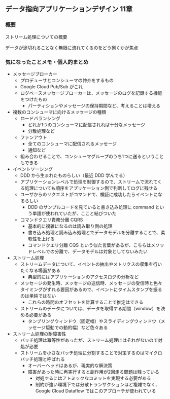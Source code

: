 ## データ指向アプリケーションデザイン 11章

### 概要
ストリーム処理についての概要

データが途切れることなく無限に流れてくるのをどう捌くかが焦点

### 気になったことメモ・個人的まとめ
- メッセージブローカー
  - プロデューサとコンシューマの仲介をするもの
  - Google Cloud Pub/Sub がこれ
  - ログベースメッセージブローカーは、メッセージのログを記録する機能をつけたもの
    - パーティションやメッセージの保持期間など、考えることは増える
- 複数のコンシューマに向けるメッセージの種類
  - ロードバランシング
    - どれか1つのコンシューマに配信されれば十分なメッセージ
    - 分散処理など
  - ファンアウト
    - 全てのコンシューマに配信されるメッセージ
    - 通知など
  - 組み合わせることで、コンシューマグループのうち1つに送るということもできる
- イベントソーシング
  - DDD から生まれたものらしい（最近 DDD 学んでる）
  - アプリケーションレベルで処理を制御するので、ストリームで流れてくる処理についても順序をアプリケーション側で判断してログに残せる
  - ユーザからのリクエストがコマンドで、検証に成功したらイベントになるらしい
    - DDD のサンプルコードを見ていると書き込み処理に command という単語が使われていたが、ここと結びついた
  - コマンドクエリ責務分離 CQRS
    - 基本的に複雑になるのは読み取り側の処理
    - 書き込み処理と読み込み処理とでデータモデルを分離することで、柔軟性を上げる
    - コマンドクエリ分離 CQS という似た言葉があるが、こちらはメソッドレベルでの分離で、データモデルは対象としてないみたい
- ストリーム処理
  - ストリームデータについて、イベントの抽出やメトリクスの収集を行いたくなる場面がある
    - 典型的にはアプリケーションのアクセスログの分析など
  - メッセージの発生時、メッセージの送信時、メッセージの受信時と色々タイミングがずれる要因があるので、イベントにタイムスタンプを振るのは単純ではない
    - これらの時間のオフセットを計算することで推定はできる
  - ストリームのデータについては、データを取得する期間（window）を決める必要がある
    - タンブリングウィンドウ（固定幅）やスライディングウィンドウ（メッセージ駆動での動的幅）など色々ある
- ストリーム処理の耐障害性
  - バッチ処理は冪等性があったが、ストリーム処理にはそれがないので対処が必要
  - ストリームを小さなバッチ処理に分割することで対策するのはマイクロバッチ処理と呼ばれる
    - オーバーヘッドはあるが、現実的な解決策
    - 障害があった時に再実行すると副作用が2回走る問題は残っている
      - 対処するにはアトミックなコミットを実現する必要がある
      - 制約が強い環境下では分散トランザクションほど複雑でなく、Google Cloud Dataflow ではこのアプローチが使われている
